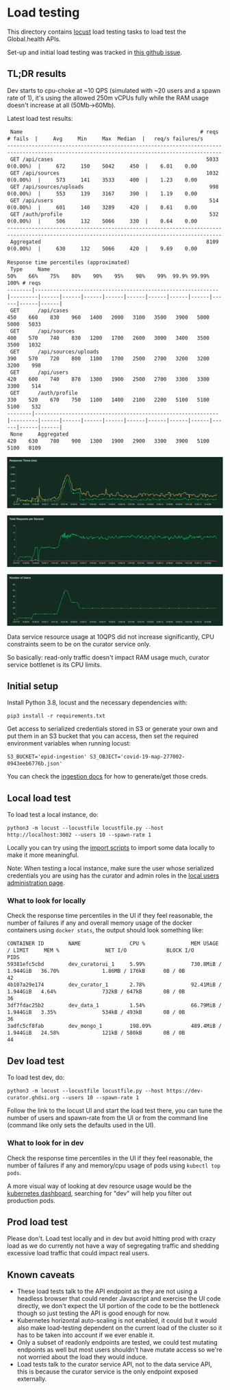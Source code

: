 # Load testing

This directory contains [locust](https://locust.io) load testing tasks to load test the Global.health APIs.

Set-up and initial load testing was tracked in [this github issue](https://github.com/globaldothealth/list/issues/1263).

## TL;DR results

Dev starts to cpu-choke at ~10 QPS (simulated with ~20 users and a spawn rate of 1), it's using the allowed 250m vCPUs fully while the RAM usage doesn't increase at all (50Mb->60Mb).

Latest load test results:

```
 Name                                                          # reqs      # fails  |     Avg     Min     Max  Median  |   req/s failures/s
--------------------------------------------------------------------------------------------------------------------------------------------
 GET /api/cases                                                  5033     0(0.00%)  |     672     150    5042     450  |    6.01    0.00
 GET /api/sources                                                1032     0(0.00%)  |     573     141    3533     400  |    1.23    0.00
 GET /api/sources/uploads                                         998     0(0.00%)  |     553     139    3167     390  |    1.19    0.00
 GET /api/users                                                   514     0(0.00%)  |     601     140    3289     420  |    0.61    0.00
 GET /auth/profile                                                532     0(0.00%)  |     506     132    5066     330  |    0.64    0.00
--------------------------------------------------------------------------------------------------------------------------------------------
 Aggregated                                                      8109     0(0.00%)  |     630     132    5066     420  |    9.69    0.00

Response time percentiles (approximated)
 Type     Name                                                              50%    66%    75%    80%    90%    95%    98%    99%  99.9% 99.99%   100% # reqs
--------|------------------------------------------------------------|---------|------|------|------|------|------|------|------|------|------|------|------|
 GET      /api/cases                                                        450    660    830    960   1400   2000   3100   3500   3900   5000   5000   5033
 GET      /api/sources                                                      400    570    740    830   1200   1700   2600   3000   3400   3500   3500   1032
 GET      /api/sources/uploads                                              390    570    720    800   1100   1700   2500   2700   3200   3200   3200    998
 GET      /api/users                                                        420    600    740    870   1300   1900   2500   2700   3300   3300   3300    514
 GET      /auth/profile                                                     330    520    670    750   1100   1400   2100   2200   5100   5100   5100    532
--------|------------------------------------------------------------|---------|------|------|------|------|------|------|------|------|------|------|------|
 None     Aggregated                                                        420    630    780    900   1300   1900   2900   3300   3900   5100   5100   8109
 ```

![response time](screenshots/response_times_(ms)_1601386056.png)

![total reqs](screenshots/total_requests_per_second_1601386056.png)

![users](screenshots/number_of_users_1601386056.png)

Data service resource usage at 10QPS did not increase significantly, CPU constraints seem to be on the curator service only.

So basically: read-only traffic doesn't impact RAM usage much, curator service bottlenet is its CPU limits.

## Initial setup

Install Python 3.8, locust and the necessary dependencies with:

```shell
pip3 install -r requirements.txt
```

Get access to serialized credentials stored in S3 or generate your own and put them in an S3 bucket that you can access, then set the required environment variables when running locust:

```shell
S3_BUCKET='epid-ingestion' S3_OBJECT='covid-19-map-277002-0943eeb6776b.json'
```

You can check the [ingestion docs](/ingestion/functions/README.md) for how to generate/get those creds.

## Local load test

To load test a local instance, do:

```shell
python3 -m locust --locustfile locustfile.py --host http://localhost:3002 --users 10 --spawn-rate 1
```

Locally you can try using the [import scripts](/data-serving/scripts/data-pipeline/README.md) to import some data locally to make it more meaningful.

Note: When testing a local instance, make sure the user whose serialized credentials you are using has the curator and admin roles in the [local users administration page](http://localhost:3002/users).

### What to look for locally

Check the response time percentiles in the UI if they feel reasonable, the number of failures if any and overall memory usage of the docker containers using `docker stats`, the output should look something like:

```raw
CONTAINER ID        NAME                CPU %               MEM USAGE / LIMIT     MEM %               NET I/O             BLOCK I/O           PIDS
59381efc5cbd        dev_curatorui_1     5.99%               730.8MiB / 1.944GiB   36.70%              1.86MB / 176kB      0B / 0B             42
4b107a29e174        dev_curator_1       2.78%               92.41MiB / 1.944GiB   4.64%               732kB / 647kB       0B / 0B             36
3df7fdac25b2        dev_data_1          1.54%               66.79MiB / 1.944GiB   3.35%               534kB / 493kB       0B / 0B             36
3adfc5cf8fab        dev_mongo_1         198.09%             489.4MiB / 1.944GiB   24.58%              121kB / 580kB       0B / 0B             44
```

## Dev load test

To load test dev, do:

```shell
python3 -m locust --locustfile locustfile.py --host https://dev-curator.ghdsi.org --users 10 --spawn-rate 1
```

Follow the link to the locust UI and start the load test there, you can tune the number of users and spawn-rate from the UI or from the command line (command like only sets the defaults used in the UI).

### What to look for in dev

Check the response time percentiles in the UI if they feel reasonable, the number of failures if any and memory/cpu usage of pods using `kubectl top pods`.

A more visual way of looking at dev resource usage would be the [kubernetes dashboard](/aws/README.md#Kubernetes-dashboard), searching for "dev" will help you filter out production pods.

## Prod load test

Please don't. Load test locally and in dev but avoid hitting prod with crazy load as we do currently not have a way of segregating traffic and shedding excessive load traffic that could impact real users.

## Known caveats

- These load tests talk to the API endpoint as they are not using a headless browser that could render Javascript and exercise the UI code directly, we don't expect the UI portion of the code to be the bottleneck though so just testing the API is good enough for now.
- Kubernetes horizontal auto-scaling is not enabled, it could but it would also make load-testing dependent on the current load of the cluster so it has to be taken into account if we ever enable it.
- Only a subset of readonly endpoints are tested, we could test mutating endpoints as well but most users shouldn't have mutate access so we're not worried about the load they would induce.
- Load tests talk to the curator service API, not to the data service API, this is because the curator service is the only endpoint exposed externally.
